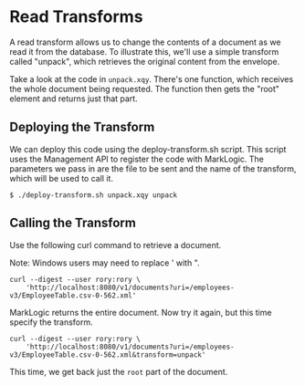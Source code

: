 # Read Transforms

A read transform allows us to change the contents of a document as we read it from the database. To illustrate this, we'll use a simple transform called "unpack", which retrieves the original content from the envelope. 

Take a look at the code in `unpack.xqy`. There's one function, which receives the whole document being requested. The function then gets the "root" element and returns just that part. 

## Deploying the Transform

We can deploy this code using the deploy-transform.sh script. This script uses the Management API to register the code with MarkLogic. The parameters we pass in are the file to be sent and the name of the transform, which will be used to call it. 

    $ ./deploy-transform.sh unpack.xqy unpack

## Calling the Transform

 Use the following curl command to retrieve a document.

 Note: Windows users may need to replace ' with ".

    curl --digest --user rory:rory \
        'http://localhost:8080/v1/documents?uri=/employees-v3/EmployeeTable.csv-0-562.xml'

MarkLogic returns the entire document. Now try it again, but this time specify the transform. 

    curl --digest --user rory:rory \
        'http://localhost:8080/v1/documents?uri=/employees-v3/EmployeeTable.csv-0-562.xml&transform=unpack'

This time, we get back just the `root` part of the document. 
